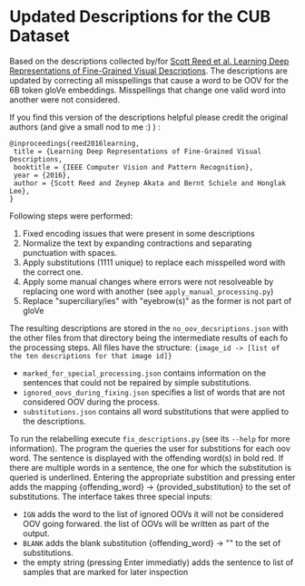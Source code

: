 # Updated Descriptions for the CUB Dataset
Based on the descriptions collected by/for [Scott Reed et al. Learning Deep Representations of Fine-Grained Visual Descriptions](https://github.com/reedscot/cvpr2016). The descriptions are updated by correcting all misspellings that cause a word to be OOV for the 6B token gloVe embeddings. Misspellings that change one valid word into another were not considered.

If you find this version of the descriptions helpful please credit the original authors (and give a small nod to me :) ) :
```
@inproceedings{reed2016learning, 	
 title = {Learning Deep Representations of Fine-Grained Visual Descriptions,
 booktitle = {IEEE Computer Vision and Pattern Recognition},
 year = {2016},
 author = {Scott Reed and Zeynep Akata and Bernt Schiele and Honglak Lee},
}
```
Following steps were performed:
1. Fixed encoding issues that were present in some descriptions
2. Normalize the text by expanding contractions and separating punctuation with spaces.
3. Apply substitutions (1111 unique) to replace each misspelled word with the correct one.
4. Apply some manual changes where errors were not resolveable by replacing one word with another (see ```apply_manual_processing.py```)
5. Replace "superciliary/ies" with "eyebrow(s)" as the former is not part of gloVe

The resulting descriptions are stored in the ```no_oov_decsriptions.json``` with the other files from that directory being the intermediate results of each fo the processing steps. All files have the structure: ```{image_id -> [list of the ten descriptions for that image id]}```

 - ```marked_for_special_processing.json``` contains information on the sentences that could not be repaired by simple substitutions.
 - ```ignored_oovs_during_fixing.json``` specifies a list of words that are not considered OOV during the process.
 - ```substitutions.json``` contains all word substitutions that were applied to the descriptions.

 To run the relabelling execute ```fix_descriptions.py``` (see its ```--help``` for more information).
 The program the queries the user for substitions for each oov word. The sentence is displayed with the offending word(s) in bold red. If there are multiple words in a sentence, the one for which the substitution is queried is underlined. Entering the appropriate substition and pressing enter adds the mapping {offending_word} -> {provided_substitution} to the set of substitutions.
 The interface takes three special inputs:
  - ```IGN``` adds the word to the list of ignored OOVs it will not be considered OOV going forwared. the list of OOVs will be written as part of the output.
  - ```BLANK``` adds the blank substitution {offending_word} -> "" to the set of substitutions.
  - the empty string (pressing Enter immediatly) adds the sentence to list of samples that are marked for later inspection
